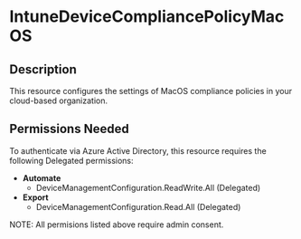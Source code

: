 
# IntuneDeviceCompliancePolicyMacOS

## Description

This resource configures the settings of MacOS compliance policies
in your cloud-based organization.

## Permissions Needed

To authenticate via Azure Active Directory, this resource requires the following Delegated permissions:

* **Automate**
  * DeviceManagementConfiguration.ReadWrite.All (Delegated)
* **Export**
  * DeviceManagementConfiguration.Read.All (Delegated)

NOTE: All permisions listed above require admin consent.

